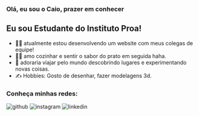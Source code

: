 
### Olá, eu sou o Caio, prazer em conhecer


## Eu sou Estudante do Instituto Proa!
- 👨‍💻 atualmente estou desenvolvendo um website com meus colegas de equipe!
- 👨‍🍳 amo cozinhar e sentir o sabor do prato em seguida haha.
- 🧳 adoraria viajar pelo mundo descobrindo lugares e experimentando novas coisas.
- ✍️ Hobbies: Gosto de desenhar, fazer modelagens 3d.

### Conheça minhas redes:
![github](https://user-images.githubusercontent.com/80735245/124052214-64200600-d9f4-11eb-80c9-185b3f7a0054.png)
![instagram](https://user-images.githubusercontent.com/80735245/124052204-5ec2bb80-d9f4-11eb-8095-44d60a7fe62e.png)
![linkedin ](https://user-images.githubusercontent.com/80735245/124052191-536f9000-d9f4-11eb-81f2-77fdd0d97821.png)



<br />


